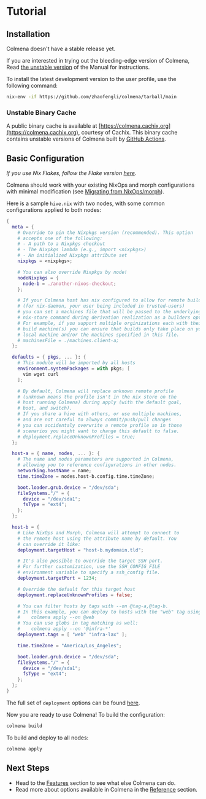 # Tutorial

## Installation

<!-- STABLE_BEGIN -->
Colmena doesn't have a stable release yet.

If you are interested in trying out the bleeding-edge version of Colmena, Read [the unstable version](https://zhaofengli.github.io/colmena/unstable) of the Manual for instructions.
<!-- STABLE_END -->

<!-- UNSTABLE_BEGIN -->
<!-- To install the latest stable version, read [the corresponding Manual](https://zhaofengli.github.io/colmena/stable) for instructions. -->

To install the latest development version to the user profile, use the following command:

```bash
nix-env -if https://github.com/zhaofengli/colmena/tarball/main
```

### Unstable Binary Cache

A public binary cache is available at [https://colmena.cachix.org](https://colmena.cachix.org), courtesy of Cachix.
This binary cache contains unstable versions of Colmena built by [GitHub Actions](https://github.com/zhaofengli/colmena/actions).
<!-- UNSTABLE_END -->

## Basic Configuration

*If you use Nix Flakes, follow the Flake version [here](flakes.md).*

Colmena should work with your existing NixOps and morph configurations with minimal modification (see [Migrating from NixOps/morph](migration.md)).

Here is a sample `hive.nix` with two nodes, with some common configurations applied to both nodes:

```nix
{
  meta = {
    # Override to pin the Nixpkgs version (recommended). This option
    # accepts one of the following:
    # - A path to a Nixpkgs checkout
    # - The Nixpkgs lambda (e.g., import <nixpkgs>)
    # - An initialized Nixpkgs attribute set
    nixpkgs = <nixpkgs>;

    # You can also override Nixpkgs by node!
    nodeNixpkgs = {
      node-b = ./another-nixos-checkout;
    };

    # If your Colmena host has nix configured to allow for remote builds
    # (for nix-daemon, your user being included in trusted-users)
    # you can set a machines file that will be passed to the underlying
    # nix-store command during derivation realization as a builders option.
    # For example, if you support multiple orginizations each with their own
    # build machine(s) you can ensure that builds only take place on your
    # local machine and/or the machines specified in this file.
    # machinesFile = ./machines.client-a;
  };

  defaults = { pkgs, ... }: {
    # This module will be imported by all hosts
    environment.systemPackages = with pkgs; [
      vim wget curl
    ];

    # By default, Colmena will replace unknown remote profile
    # (unknown means the profile isn't in the nix store on the
    # host running Colmena) during apply (with the default goal,
    # boot, and switch).
    # If you share a hive with others, or use multiple machines,
    # and are not careful to always commit/push/pull changes
    # you can accidentaly overwrite a remote profile so in those
    # scenarios you might want to change this default to false. 
    # deployment.replaceUnknownProfiles = true;
  };

  host-a = { name, nodes, ... }: {
    # The name and nodes parameters are supported in Colmena,
    # allowing you to reference configurations in other nodes.
    networking.hostName = name;
    time.timeZone = nodes.host-b.config.time.timeZone;

    boot.loader.grub.device = "/dev/sda";
    fileSystems."/" = {
      device = "/dev/sda1";
      fsType = "ext4";
    };
  };

  host-b = {
    # Like NixOps and Morph, Colmena will attempt to connect to
    # the remote host using the attribute name by default. You
    # can override it like:
    deployment.targetHost = "host-b.mydomain.tld";

    # It's also possible to override the target SSH port.
    # For further customization, use the SSH_CONFIG_FILE
    # environment variable to specify a ssh_config file.
    deployment.targetPort = 1234;

    # Override the default for this target host
    deployment.replaceUnknownProfiles = false;

    # You can filter hosts by tags with --on @tag-a,@tag-b.
    # In this example, you can deploy to hosts with the "web" tag using:
    #    colmena apply --on @web
    # You can use globs in tag matching as well:
    #    colmena apply --on '@infra-*'
    deployment.tags = [ "web" "infra-lax" ];

    time.timeZone = "America/Los_Angeles";

    boot.loader.grub.device = "/dev/sda";
    fileSystems."/" = {
      device = "/dev/sda1";
      fsType = "ext4";
    };
  };
}
```

The full set of `deployment` options can be found [here](../reference/deployment.md).

Now you are ready to use Colmena! To build the configuration:

```bash
colmena build
```

To build and deploy to all nodes:

```bash
colmena apply
```

## Next Steps

- Head to the [Features](../features/index.md) section to see what else Colmena can do.
- Read more about options available in Colmena in the [Reference](../reference/index.md) section.

